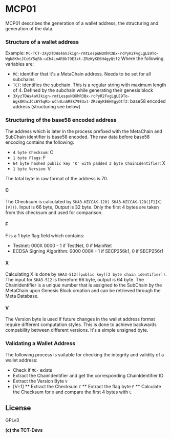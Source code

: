 # MCP01
MCP01 describes the generation of a wallet address, the structuring and generation of the data.

### Structure of a wallet address
Example:
`MC-TCT-3XyzTDWs4aVJkign-rmtLespuNQXhR3Bx-rcPyR2FvgLgLE9To-Wgk8KhcJCc6Y5qRb-uCh4LnAR8k79E3xt-ZRzWyKE6H4gyQtf2`
Where the following variables are:
* `MC`: identifier that it's a MetaChain address. Needs to be set for all subchains
* `TCT`: identifies the subchain. This is a regular string with maximum length of 4. Defined by the subchain while generating their genesis block
* `3XyzTDWs4aVJkign-rmtLespuNQXhR3Bx-rcPyR2FvgLgLE9To-Wgk8KhcJCc6Y5qRb-uCh4LnAR8k79E3xt-ZRzWyKE6H4gyQtf2`: base58 encoded address (structuring see below)
 
### Structuring of the base58 encoded address
The address which is later in the process prefixed with the MetaChain and SubChain identifier is base58 encoded. The raw data before base58 encoding contains the following:
* `4 byte Checksum`: C
* `1 byte Flags`: F
* `64 byte hashed public key 'K' with padded 2 byte ChainIdentifier`: X
* `1 byte Version`: V
 
The total byte in raw format of the address is 70.
#### C
The Checksum is calculated by `SHA3-KECCAK-128( SHA3-KECCAK-128([F][X][V]))`.
Input is 66 byte, Output is 32 byte.
Only the first 4 bytes are taken from this checksum and used for comparison.
#### F
F is a 1 byte flag field which contains:
* Testnet: 000X 0000 - 1 if TestNet, 0 if MainNet
* ECDSA Signing Algorithm: 0000 000X - 1 if SECP256k1, 0 if SECP256r1
#### X
Calculating X is done by `SHA3-512([public key][2 byte chain identifier])`.
The input for `SHA3-512` is therefore 66 byte, output is 64 byte. The ChainIdentifier is a unique number that is assigned to the SubChain by the MetaChain upon Genesis Block creation and can be retrieved through the Meta Database.
#### V
The Version byte is used if future changes in the wallet address format require different computation styles. This is done to achieve backwards compability between different versions. It's a simple unsigned byte.

### Validating a Wallet Address
The following process is suitable for checking the integrity and validity of a wallet address:
* Check if `MC-` exists
* Extract the ChainIdentifier and get the corresponding ChainIdentifier ID
* Extract the Version Byte `V`
* [V=1]
** Extract the Checksum `C`
** Extract the flag byte `F`
** Calculate the Checksum for `X` and compare the first 4 bytes with `C`

License
----

GPLv3


**(c) the TCT-Devs**

[//]: # (These are reference links used in the body of this note and get stripped out when the markdown processor does its job. There is no need to format nicely because it shouldn't be seen. Thanks SO - http://stackoverflow.com/questions/4823468/store-comments-in-markdown-syntax)
